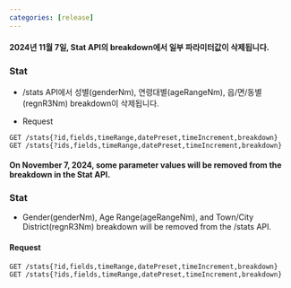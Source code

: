 ```yaml
---
categories: [release]
---
```


#### 2024년 11월 7일, Stat API의 breakdown에서 일부 파라미터값이 삭제됩니다.

### Stat
* /stats API에서 성별(genderNm), 연령대별(ageRangeNm), 읍/면/동별(regnR3Nm) breakdown이 삭제됩니다. 

- Request 
```
GET /stats{?id,fields,timeRange,datePreset,timeIncrement,breakdown}
GET /stats{?ids,fields,timeRange,datePreset,timeIncrement,breakdown}
```

#### On November 7, 2024, some parameter values will be removed from the breakdown in the Stat API.

### Stat
* Gender(genderNm), Age Range(ageRangeNm), and Town/City District(regnR3Nm) breakdown will be removed from the /stats API.

#### Request

```
GET /stats{?id,fields,timeRange,datePreset,timeIncrement,breakdown}
GET /stats{?ids,fields,timeRange,datePreset,timeIncrement,breakdown}
```
